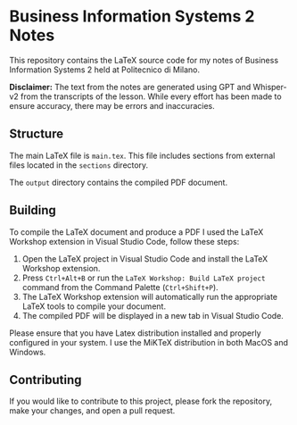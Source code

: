 # Business Information Systems 2 Notes

This repository contains the LaTeX source code for my notes of Business Information Systems 2 held at Politecnico di Milano.

**Disclaimer:** The text from the notes are generated using GPT and Whisper-v2 from the transcripts of the lesson. While every effort has been made to ensure accuracy, there may be errors and inaccuracies. 

## Structure

The main LaTeX file is `main.tex`. This file includes sections from external files located in the `sections` directory.

The `output` directory contains the compiled PDF document.

## Building

To compile the LaTeX document and produce a PDF I used the LaTeX Workshop extension in Visual Studio Code, follow these steps:

1. Open the LaTeX project in Visual Studio Code and install the LaTeX Workshop extension.
2. Press `Ctrl+Alt+B` or run the `LaTeX Workshop: Build LaTeX project` command from the Command Palette (`Ctrl+Shift+P`).
3. The LaTeX Workshop extension will automatically run the appropriate LaTeX tools to compile your document.
4. The compiled PDF will be displayed in a new tab in Visual Studio Code.

Please ensure that you have Latex distribution installed and properly configured in your system.
I use the MiKTeX distribution in both MacOS and Windows.

## Contributing
If you would like to contribute to this project, please fork the repository, make your changes, and open a pull request.
